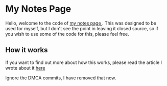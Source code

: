 # My Notes Page

Hello, welcome to the code of [my notes page ](https://notes.cxllm.xyz). This was designed to be used for myself, but I don't see the point in leaving it closed source, so if you wish to use some of the code for this, please feel free.

## How it works

If you want to find out more about how this works, please read the article I wrote about it [here](https://notes.cxllm.xyz/welcome)

Ignore the DMCA commits, I have removed that now.
